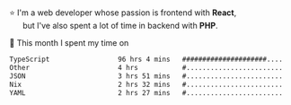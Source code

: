 ⭐ I'm a web developer whose passion is frontend with <b>React</b>,<br/>
&nbsp; &nbsp; &nbsp; but I've also spent a lot of time in backend with <b>PHP</b>.

📅 This month I spent my time on

<!--START_SECTION:waka-->

```txt
TypeScript                 96 hrs 4 mins   #####################....   84.09 %
Other                      4 hrs           #........................   03.51 %
JSON                       3 hrs 51 mins   #........................   03.38 %
Nix                        2 hrs 32 mins   #........................   02.23 %
YAML                       2 hrs 27 mins   #........................   02.15 %
```

<!--END_SECTION:waka-->
